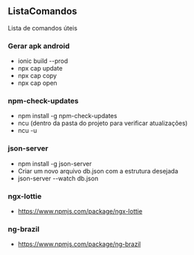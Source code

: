 ## ListaComandos
Lista de comandos úteis

### Gerar apk android
* ionic build --prod
* npx cap update
* npx cap copy
* npx cap open

### npm-check-updates
* npm install -g npm-check-updates
* ncu (dentro da pasta do projeto para verificar atualizações)
* ncu -u 

### json-server
* npm install -g json-server
* Criar um novo arquivo db.json com a estrutura desejada
* json-server --watch db.json

### ngx-lottie
* https://www.npmjs.com/package/ngx-lottie

### ng-brazil
* https://www.npmjs.com/package/ng-brazil
